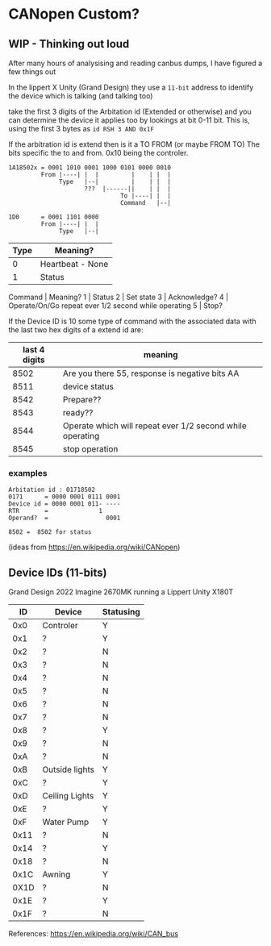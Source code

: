 # CANopen Custom?

## WIP - Thinking out loud
After many hours of analysising and reading canbus dumps, I have figured a few things out

In the lippert X Unity (Grand Design) they use a `11-bit` address to identify the device which is talking (and talking too)

take the first 3 digits of the Arbitation id (Extended or otherwise) and you can determine the device it applies too by lookings at bit 0-11 bit. This is, using the first 3 bytes as `id RSH 3 AND 0x1F`

If the arbitration id is extend then is it a TO FROM (or maybe FROM TO)  The bits specific the to and from.  0x10 being the controler.

```
1A18502x = 0001 1010 0001 1000 0101 0000 0010
         From |----| |  |         |    | |  |
              Type   |--|         |    | |  |
                     ???  |------||    | |  |
                               To |----| |  |
                               Command   |--|

1D0      = 0001 1101 0000       
         From |----| |  |
              Type   |--|

```

Type | Meaning?
---  | ---
0 | Heartbeat - None
1 | Status

Command | Meaning?
1 | Status
2 | Set state
3 | Acknowledge?
4 | Operate/On/Go repeat ever 1/2 second while operating
5 | Stop?



If the Device ID is 10 some type of command with the associated data with the last two hex digits of a extend id are:

last 4 digits | meaning
--- | ---
8502 | Are you there 55, response is negative bits AA
8511  | device status
8542 | Prepare??
8543 | ready??
8544 | Operate which will repeat ever 1/2 second while operating
8545 | stop operation


### examples
```
Arbitation id : 01718502
0171      = 0000 0001 0111 0001
Device id = 0000 0001 011- ---- 
RTR       =              1
Operand?  =                0001

8502 =  8502 for status
```
(ideas from https://en.wikipedia.org/wiki/CANopen)

## Device IDs (11-bits)
Grand Design 2022 Imagine 2670MK running a Lippert Unity X180T 

 ID  | Device | Statusing
 --- | --- | ---
 0x0 | Controler | Y
 0x1 | ? | Y
 0x2 | ? | N
 0x3 | ? | N
 0x4 | ? | N
 0x5 | ? | N
 0x6 | ? | N
 0x7 | ? | N 
 0x8 | ? | Y
 0x9 | ? | N
 0xA | ? | N
 0xB | Outside lights | Y
 0xC | ? | Y
 0xD | Ceiling Lights | Y
 0xE | ? | Y
 0xF | Water Pump | Y
 0x11 | ? | N
 0x14 | ? | Y
 0x18 | ? | N
 0x1C | Awning | Y
 0X1D | ? | N
 0x1E | ? | Y
 0x1F | ? | N
 

References: https://en.wikipedia.org/wiki/CAN_bus

